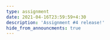 ```yaml
---
type: assignment
date: 2021-04-16T23:59:59+4:30
description: 'Assignment #4 release!'
hide_from_announcments: true
---
```

